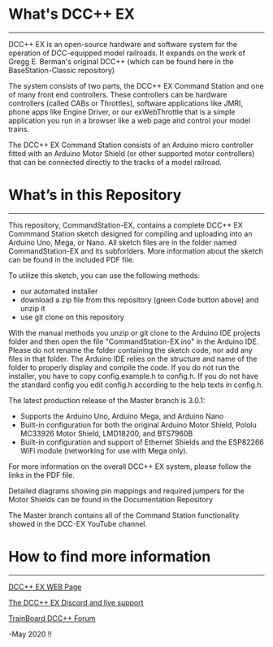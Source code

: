 # What's DCC++ EX
------------

DCC++ EX is an open-source hardware and software system for the operation of DCC-equipped model railroads. It expands on the work of Gregg E. Berman's original DCC++ (which can be found here in the BaseStation-Classic repository)

The system consists of two parts, the DCC++ EX Command Station and one of many front end controllers. These controllers can be hardware controllers (called CABs or Throttles), software applications like JMRI, phone apps like Engine Driver, or our exWebThrottle that is a simple application you run in a browser like a web page and control your model trains.

The DCC++ EX Command Station consists of an Arduino micro controller fitted with an Arduino Motor Shield (or other supported motor controllers) that can be connected directly to the tracks of a model railroad.

# What’s in this Repository
-------------------------

This repository, CommandStation-EX, contains a complete DCC++ EX Commmand Station sketch designed for compiling and uploading into an Arduino Uno, Mega, or Nano.  All sketch files are in the folder named CommandStation-EX and its subforlders. More information about the sketch can be found in the included PDF file.

To utilize this sketch, you can use the following methods: 

* our automated installer
* download a zip file from this repository (green Code button above) and unzip it
* use git clone on this repository

With the manual methods you unzip or git clone to the Arduino IDE
projects folder and then open the file "CommandStation-EX.ino" in the
Arduino IDE. Please do not rename the folder containing the sketch
code, nor add any files in that folder. The Arduino IDE relies on the
structure and name of the folder to properly display and compile the
code. If you do not run the installer, you have to copy
config.example.h to config.h. If you do not have the standard config
you edit config.h according to the help texts in config.h.

The latest production release of the Master branch is 3.0.1:

* Supports the Arduino Uno, Arduino Mega, and Arduino Nano
* Built-in configuration for both the original Arduino Motor Shield, Pololu MC33926 Motor Shield, LMD18200, and BTS7960B
* Built-in configuration and support of Ethernet Shields and the ESP82266 WiFi module (networking for use with Mega only).

For more information on the overall DCC++ EX system, please follow the links in the PDF file.

Detailed diagrams showing pin mappings and required jumpers for the Motor Shields can be found in the Documentation Repository

The Master branch contains all of the Command Station functionality showed in the DCC-EX YouTube channel.

# How to find more information
--------------------------

[DCC++ EX WEB Page](https://dcc-ex.github.io "DCC++ EX WEB Page")

[The DCC++ EX Discord and live support](https://discord.gg/y2sB4Fp "The DCC++ EX Discord Server")

[TrainBoard DCC++ Forum](https://www.trainboard.com/highball/index.php?forums/dcc.177/ "TrainBoard DCC++ Forum")

-May 2020
!!
